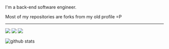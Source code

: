 I'm a back-end software engineer.

Most of my repositories are forks from my old profile =P

----
<img src="https://img.shields.io/badge/java-%23ED8B00.svg?&style=for-the-badge&logo=java&logoColor=white"/> <img src="https://img.shields.io/badge/Node.js-43853D?style=for-the-badge&logo=node.js&logoColor=white"/> <img src="https://img.shields.io/badge/kotlin-%230095D5.svg?&style=for-the-badge&logo=kotlin&logoColor=white"/> 

![github stats](https://github-readme-stats.vercel.app/api?username=r4ulmanzas&show_icons=true&theme=dark)
